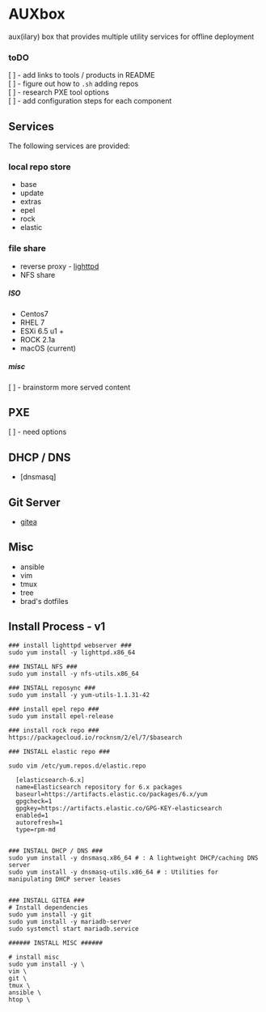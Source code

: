 # AUXbox
aux(ilary) box that provides multiple utility services for offline deployment

### toDO

[ ] - add links to tools / products in README  
[ ] - figure out how to `.sh` adding repos  
[ ] - research PXE tool options  
[ ] - add configuration steps for each component  

## Services

The following services are provided:

### local repo store

* base
* update
* extras
* epel
* rock
* elastic

### file share

* reverse proxy - [lighttpd](https://www.lighttpd.net/)
* NFS share


##### ISO

* Centos7
* RHEL 7
* ESXi 6.5 u1 +
* ROCK 2.1a
* macOS (current)

##### misc

[ ] - brainstorm more served content


## PXE

[ ] - need options

## DHCP / DNS

* [dnsmasq]


## Git Server

* [gitea](gitea.io)



## Misc

* ansible
* vim
* tmux
* tree
* brad's dotfiles




## Install Process - v1

```
### install lighttpd webserver ###
sudo yum install -y lighttpd.x86_64

### INSTALL NFS ###
sudo yum install -y nfs-utils.x86_64

### INSTALL reposync ###
sudo yum install -y yum-utils-1.1.31-42

### install epel repo ###
sudo yum install epel-release

### install rock repo ###
https://packagecloud.io/rocknsm/2/el/7/$basearch

### INSTALL elastic repo ###

sudo vim /etc/yum.repos.d/elastic.repo

  [elasticsearch-6.x]
  name=Elasticsearch repository for 6.x packages
  baseurl=https://artifacts.elastic.co/packages/6.x/yum
  gpgcheck=1
  gpgkey=https://artifacts.elastic.co/GPG-KEY-elasticsearch
  enabled=1
  autorefresh=1
  type=rpm-md


### INSTALL DHCP / DNS ###
sudo yum install -y dnsmasq.x86_64 # : A lightweight DHCP/caching DNS server
sudo yum install -y dnsmasq-utils.x86_64 # : Utilities for manipulating DHCP server leases


### INSTALL GITEA ###
# Install dependencies
sudo yum install -y git
sudo yum install -y mariadb-server
sudo systemctl start mariadb.service

###### INSTALL MISC ######

# install misc
sudo yum install -y \
vim \
git \
tmux \
ansible \
htop \

```
